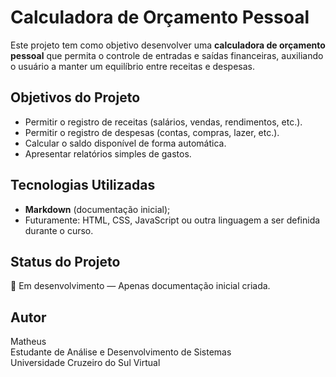 # Calculadora de Orçamento Pessoal

Este projeto tem como objetivo desenvolver uma **calculadora de orçamento pessoal** que permita o controle de entradas e saídas financeiras, auxiliando o usuário a manter um equilíbrio entre receitas e despesas.

## Objetivos do Projeto
- Permitir o registro de receitas (salários, vendas, rendimentos, etc.).
- Permitir o registro de despesas (contas, compras, lazer, etc.).
- Calcular o saldo disponível de forma automática.
- Apresentar relatórios simples de gastos.

## Tecnologias Utilizadas
- **Markdown** (documentação inicial);
- Futuramente: HTML, CSS, JavaScript ou outra linguagem a ser definida durante o curso.

## Status do Projeto
🚧 Em desenvolvimento — Apenas documentação inicial criada.

## Autor
Matheus  
Estudante de Análise e Desenvolvimento de Sistemas  
Universidade Cruzeiro do Sul Virtual
